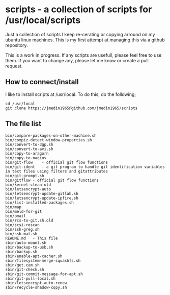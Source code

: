 # scripts - a collection of scripts for /usr/local/scripts

Just a collection of scripts I keep re-cerating or copying arround on my ubuntu linux machines.
This is my first attempt at managing this via a github repository.

This is a work in progress. If any scripts are usefull, please feel free to use them. If you want to change any, please let me know or create a pull request.

## How to connect/install

I like to install scripts at /usr/local. To do this, do the following;

    cd /usr/local
    git clone https://jmedin1965@github.com/jmedin1965/scripts

## The file list

    bin/compare-packages-on-other-machine.sh
    bin/compiz-detect-window-properties.sh
    bin/convert-to-3gp.sh
    bin/convert-to-avi.sh
    bin/copy-to-aragorn
    bin/copy-to-nagios
    bin/git-flow	- official git flow functions
    bin/git-ident	- a git program to handle git identification variables in text files using filters and gitattributes
    bin/git-prompt.sh
    bin/gitflow	- official git flow functions
    bin/kernel-clean-old
    bin/letsencrypt-auto
    bin/letsencrypt-update-gitlab.sh
    bin/letsencrypt-update-ipfire.sh
    bin/list-installed-packages.sh
    bin/map
    bin/meld-for-git
    bin/pmail
    bin/rcs-to-git.sh.old
    bin/scsi-rescan
    bin/ssh-greg.sh
    bin/ssh-mat.sh
    README.md	- This file
    sbin/auto-mount.sh
    sbin/backup-to-usb.sh
    sbin/backup.sh
    sbin/enable-apt-cacher.sh
    sbin/filesystem-merge-squashfs.sh
    sbin/get.cam.sh
    sbin/git-check.sh
    sbin/git-commit-message-for-apt.sh
    sbin/git-pull-local.sh
    sbin/letsencrypt-auto-renew
    sbin/recycle-shadow-copy.sh
